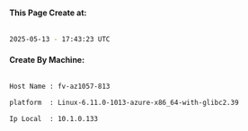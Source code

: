 
   
#### This Page Create at:

```bash

2025-05-13 - 17:43:23 UTC

```

#### Create By Machine:

```bash

Host Name : fv-az1057-813

platform  : Linux-6.11.0-1013-azure-x86_64-with-glibc2.39

Ip Local  : 10.1.0.133

```


